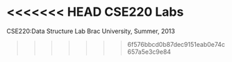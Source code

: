 <<<<<<< HEAD
CSE220 Labs
=======
CSE220:Data Structure Lab
Brac University, Summer, 2013
>>>>>>> 6f576bbcd0b87dec9151eab0e74c657a5e3c9e84

